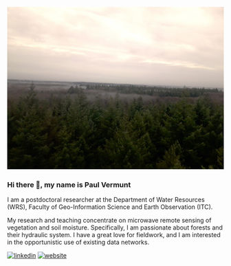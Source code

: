 ![Ecohydrology and microwave remote sensing](https://github.com/vermuntpc/vermuntpc/blob/main/20240207_094149a.jpg)

### Hi there 👋, my name is Paul Vermunt

I am a postdoctoral researcher at the Department of Water Resources (WRS), Faculty of Geo-Information Science and Earth Observation (ITC).

My research and teaching concentrate on microwave remote sensing of vegetation and soil moisture. Specifically, I am passionate about forests and their hydraulic system. I have a great love for fieldwork, and I am interested in the opportunistic use of existing data networks.



[<img src='https://cdn.jsdelivr.net/npm/simple-icons@3.0.1/icons/linkedin.svg' alt='linkedin' height='40'>](https://www.linkedin.com/in/paul-vermunt-/)  [<img src='https://cdn.jsdelivr.net/npm/simple-icons@3.0.1/icons/icloud.svg' alt='website' height='40'>](https://people.utwente.nl/p.c.vermunt)  


